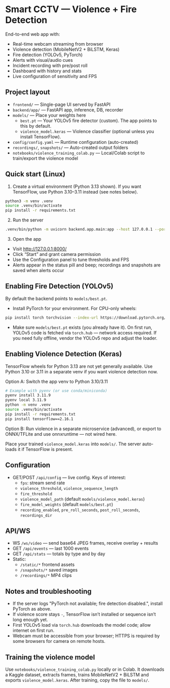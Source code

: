 # Smart CCTV — Violence + Fire Detection

End-to-end web app with:
- Real-time webcam streaming from browser
- Violence detection (MobileNetV2 + BiLSTM, Keras)
- Fire detection (YOLOv5, PyTorch)
- Alerts with visual/audio cues
- Incident recording with pre/post roll
- Dashboard with history and stats
- Live configuration of sensitivity and FPS

## Project layout

- `frontend/` — Single-page UI served by FastAPI
- `backend/app/` — FastAPI app, inference, DB, recorder
- `models/` — Place your weights here
  - `best.pt` — Your YOLOv5 fire detector (custom). The app points to this by default.
  - `violence_model.keras` — Violence classifier (optional unless you install TensorFlow).
- `config/config.yaml` — Runtime configuration (auto-created)
- `recordings/`, `snapshots/` — Auto-created output folders
- `notebooks/violence_training_colab.py` — Local/Colab script to train/export the violence model

## Quick start (Linux)

1) Create a virtual environment (Python 3.13 shown). If you want TensorFlow, use Python 3.10–3.11 instead (see notes below).

```bash
python3 -m venv .venv
source .venv/bin/activate
pip install -r requirements.txt
```

2) Run the server

```bash
.venv/bin/python -m uvicorn backend.app.main:app --host 127.0.0.1 --port 8000
```

3) Open the app

- Visit http://127.0.0.1:8000/
- Click “Start” and grant camera permission
- Use the Configuration panel to tune thresholds and FPS
- Alerts appear in the status pill and beep; recordings and snapshots are saved when alerts occur

## Enabling Fire Detection (YOLOv5)

By default the backend points to `models/best.pt`.

- Install PyTorch for your environment. For CPU-only wheels:

```bash
pip install torch torchvision --index-url https://download.pytorch.org/whl/cpu
```

- Make sure `models/best.pt` exists (you already have it). On first run, YOLOv5 code is fetched via `torch.hub` — network access required. If you need fully offline, vendor the YOLOv5 repo and adjust the loader.

## Enabling Violence Detection (Keras)

TensorFlow wheels for Python 3.13 are not yet generally available. Use Python 3.10 or 3.11 in a separate venv if you want violence detection now.

Option A: Switch the app venv to Python 3.10/3.11

```bash
# Example with pyenv (or use conda/miniconda)
pyenv install 3.11.9
pyenv local 3.11.9
python -m venv .venv
source .venv/bin/activate
pip install -r requirements.txt
pip install tensorflow==2.16.1
```

Option B: Run violence in a separate microservice (advanced), or export to ONNX/TFLite and use onnxruntime — not wired here.

Place your trained `violence_model.keras` into `models/`. The server auto-loads it if TensorFlow is present.

## Configuration

- GET/POST `/api/config` — live config. Keys of interest:
  - `fps`: stream send rate
  - `violence_threshold`, `violence_sequence_length`
  - `fire_threshold`
  - `violence_model_path` (default `models/violence_model.keras`)
  - `fire_model_weights` (default `models/best.pt`)
  - `recording_enabled`, `pre_roll_seconds`, `post_roll_seconds`, `recordings_dir`

## API/WS

- WS `/ws/video` — send base64 JPEG frames, receive overlay + results
- GET `/api/events` — last 1000 events
- GET `/api/stats` — totals by type and by day
- Static:
  - `/static/*` frontend assets
  - `/snapshots/*` saved images
  - `/recordings/*` MP4 clips

## Notes and troubleshooting

- If the server logs "PyTorch not available; fire detection disabled.", install PyTorch as above.
- If violence score stays `-`, TensorFlow isn’t installed or sequence isn’t long enough yet.
- First YOLOv5 load via `torch.hub` downloads the model code; allow internet on first run.
- Webcam must be accessible from your browser; HTTPS is required by some browsers for camera on remote hosts.

## Training the violence model

Use `notebooks/violence_training_colab.py` locally or in Colab. It downloads a Kaggle dataset, extracts frames, trains MobileNetV2 + BiLSTM and exports `violence_model.keras`. After training, copy the file to `models/`.

